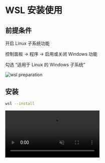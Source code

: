 # WSL 安装使用

## 前提条件

开启 Linux 子系统功能

控制面板 -> 程序 -> 启用或关闭 Windows 功能

勾选 “适用于 Linux 的 Windows 子系统”

![wsl preparation](https://static.qwas.fun/public/2025/06/wsl-preparation.png)

## 安装

```sh
wsl --install
```

<video controls autoPlay muted src="https://static.qwas.fun/public/2025/06/wsl-install.mp4" />

## 导入导出(备份恢复)

备份当前实例

```sh
wsl --export Ubuntu C:\wsl-backup\backup-ubuntu.tar.gz
# Unregister 取消注册分发版并删除根文件系统。
wsl --unregister Ubuntu
```

> `--unregister` 会删除对应文件系统，无法找回

## 装一个全新版本 Ubuntu

```sh
wsl --install -d Ubuntu
```

### 备份新安装的 Ubuntu

```sh
wsl --export Ubuntu C:\wsl-backup\ubuntu-initial-2404.tar.gz
```

### 导入已备份的新 Ubuntu 系统

使用不同的名称和路径，将备份导入多次，可以实现多个实例共存

```sh
wsl --import <Distro> <InstallLocation> <FileName> [options]
```

```sh
wsl --import default-ubuntu C:\wsl\default-ubuntu C:\wsl-backup\ubuntu-initial-2404.tar.gz
wsl --import qwas C:\wsl\qwas C:\wsl-backup\ubuntu-initial-2404.tar.gz
wsl --import gui C:\wsl\gui C:\wsl-backup\ubuntu-initial-2404.tar.gz
```

### 导入现有备份

```sh
wsl --import default-ubuntu C:\wsl\default-ubuntu C:\wsl-backup\default-ubuntu.tar.gz
wsl --import qwas C:\wsl\qwas C:\wsl-backup\qwas.tar.gz
wsl --import gui C:\wsl\gui C:\wsl-backup\gui.tar.gz
```

### 备份现有系统

```sh
wsl --export default-ubuntu C:\wsl-backup\default-ubuntu.tar.gz
wsl --export qwas C:\wsl-backup\qwas.tar.gz
wsl --export gui C:\wsl-backup\gui.tar.gz
```

## 运行指定版本

```sh
wsl -d default-ubuntu
```

```sh
wsl -d qwas
```

```sh
wsl -d work
```

---

## 其他

### 设置默认版本

```sh
wsl --set-default default-ubuntu
```

```sh
wsl --set-default qwas
```

### 修改用户

手动导入的 Ubuntu，默认以 root 用户登录，如指定用户，需要修改 `/etc/wsl.conf` 文件，加入下面内容

```ini
[user]
default=<username>
```

我的配置

```ini
[user]
default=dong
```

## 参考

[WSL 挂载多个 Ubuntu 系统\_wsl 多个子系统-CSDN 博客](https://blog.csdn.net/weixin_44286143/article/details/134047182)

[Installing multiple instances of Ubuntu in WSL2 | Mourtada.se](https://www.mourtada.se/installing-multiple-instances-of-ubuntu-in-wsl2/)
